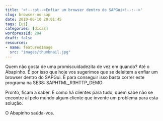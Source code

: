 ```yaml
---
title: '<!--:pt-->Enfiar um browser dentro do SAPGui<!--:-->'
slug: browser-no-sap
date: 2010-06-10 20:01:45
tags: [ui]
categories: [dicas]
wordpressId: 294
draft: false
resources:
- name: featuredImage
  src: "images/thumbnail.jpg"
---
```

Quem não gosta de uma promiscuidadezita de vez em quando? Até o Abapinho. É por isso que hoje vos sugerimos que se deleitem a enfiar um browser dentro do SAPGui. E para conseguir isso basta correr este programa na SE38: SAPHTML_R3HTTP_DEMO.

Pronto, ficam a saber. E como há clientes para tudo, quem sabe não se encontre aí pelo mundo algum cliente que invente um problema para esta solução.

O Abapinho saúda-vos.
